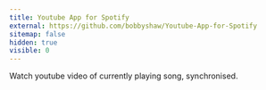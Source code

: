 ```yaml
---
title: Youtube App for Spotify
external: https://github.com/bobbyshaw/Youtube-App-for-Spotify
sitemap: false
hidden: true
visible: 0
---
```

Watch youtube video of currently playing song, synchronised.
